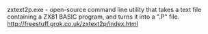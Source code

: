 zxtext2p.exe - open-source command line utility that takes a text file containing a ZX81 BASIC program, and turns it into a ".P" file.<br />
http://freestuff.grok.co.uk/zxtext2p/index.html

